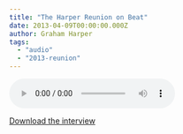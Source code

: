 ```yaml
---
title: "The Harper Reunion on Beat"
date: 2013-04-09T00:00:00.000Z
author: Graham Harper
tags:
  - "audio"
  - "2013-reunion"
---
```


<audio controls src="https://f001.backblazeb2.com/file/harperfamily-media/the-harper-reunion-beat102103_2013-04-09T02_20_40-07_00.mp3"></audio>

[Download the interview](https://f001.backblazeb2.com/file/harperfamily-media/the-harper-reunion-beat102103_2013-04-09T02_20_40-07_00.mp3)
